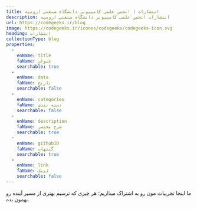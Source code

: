 ```yaml
---
title: انتشارات | انجمن علمی کامپیوتر دانشگاه صنعتی ارومیه
description: انتشارات انجمن علمی کامپیوتر دانشگاه صنعتی ارومیه
url: https://codegeeks.ir/blog
image: https://codegeeks.ir/icones/codegeeks/codegeeks-icon.svg
heading: انتشارات
collectionType: blog
properties:
  -
    enName: title
    faName: عنوان
    searchable: true
  -
    enName: data
    faName: تاریخ
    searchable: false
  -
    enName: categories
    faName: دسته بندی
    searchable: false
  -
    enName: description
    faName: شرح مختصر
    searchable: true
  -
    enName: githubID
    faName: گیتهاب
    searchable: true
  -
    enName: link
    faName: لینک
    searchable: false
---
```

ما اینجا تجربیات مون رو به اشتراک میذاریم؛ هر چیزی که ترسیم بهتری از مسیر آینده رو بهمون بده.